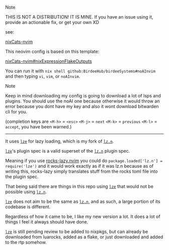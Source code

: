 > [!NOTE]
> THIS IS NOT A DISTRIBUTION! IT IS MINE.
> If you have an issue using it, provide an actionable fix, or get your own XD

see:

[nixCats-nvim](https://github.com/BirdeeHub/nixCats-nvim)

This neovim config is based on this template:

[nixCats-nvim#nixExpressionFlakeOutputs](https://github.com/BirdeeHub/nixCats-nvim/tree/main/nix/templates/nixExpressionFlakeOutputs)

You can run it with `nix shell github:BirdeeHub/birdeeSystems#noAInvim` and then typing `vi`, `vim`, or `noAInvim`.

> [!NOTE]
> Keep in mind downloading my config is going to download a lot of lsps and plugins.
> You should use the noAI one because otherwise it would throw an error because you dont have my key and also it wont download bitwarden cli for you.

(completion keys are `<M-h>` = `<esc>` `<M-j>` = `next` `<M-k>` = `previous` `<M-l>` = `accept`, you have been warned.)

---

It uses [`lze`](https://github.com/BirdeeHub/lze) for lazy loading, which is my fork of [`lz.n`](https://github.com/nvim-neorocks/lz.n).

[`lze`](https://github.com/BirdeeHub/lze)'s plugin spec is a valid superset of the [`lz.n`](https://github.com/nvim-neorocks/lz.n) plugin spec.

Meaning if you use [rocks-lazy.nvim](https://github.com/nvim-neorocks/rocks-lazy.nvim) you could do `package.loaded['lz.n'] = require('lze')`
and it would work exactly as if it was lz.n because as of writing this, rocks-lazy simply translates stuff from the rocks toml file
into the plugin spec.

That being said there are things in this repo using [`lze`](https://github.com/BirdeeHub/lze) that would not be possible using [`lz.n`](https://github.com/nvim-neorocks/lz.n).

[`lze`](https://github.com/BirdeeHub/lze) does not aim to be the same as [`lz.n`](https://github.com/nvim-neorocks/lz.n), and as such, a large portion of its codebase is different.

Regardless of how it came to be, I like my new version a lot. It does a lot of things I feel it always should have done.

[`lze`](https://github.com/BirdeeHub/lze) is still pending review to be added to nixpkgs, but can already be downloaded from luarocks, added as a flake, or just downloaded and added to the rtp somehow.
